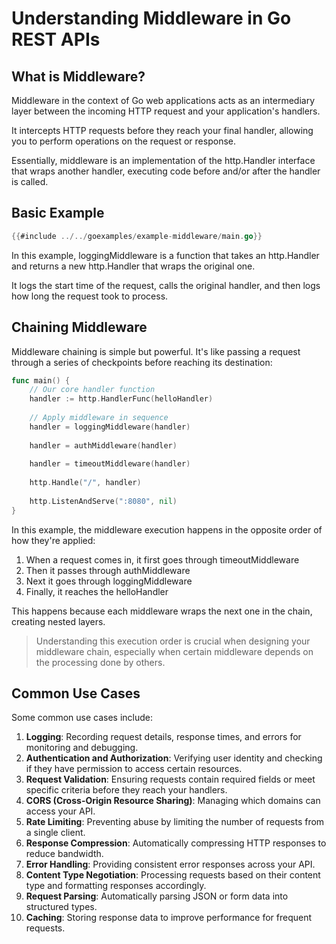 # Understanding Middleware in Go REST APIs

## What is Middleware?

Middleware in the context of Go web applications acts as an intermediary layer between the incoming HTTP request and your application's handlers. 

It intercepts HTTP requests before they reach your final handler, allowing you to perform operations on the request or response. 

Essentially, middleware is an implementation of the http.Handler interface that wraps another handler, executing code before and/or after the handler is called.


## Basic Example

```go
{{#include ../../goexamples/example-middleware/main.go}}
```

In this example, loggingMiddleware is a function that takes an http.Handler and returns a new http.Handler that wraps the original one. 

It logs the start time of the request, calls the original handler, and then logs how long the request took to process.

## Chaining Middleware

Middleware chaining is simple but powerful. It's like passing a request through a series of checkpoints before reaching its destination:

```go
func main() {
    // Our core handler function
    handler := http.HandlerFunc(helloHandler)
    
    // Apply middleware in sequence
    handler = loggingMiddleware(handler)
    
    handler = authMiddleware(handler)
    
    handler = timeoutMiddleware(handler)
    
    http.Handle("/", handler)
    
    http.ListenAndServe(":8080", nil)
}
```

In this example, the middleware execution happens in the opposite order of how they're applied:

1. When a request comes in, it first goes through timeoutMiddleware
2. Then it passes through authMiddleware
3. Next it goes through loggingMiddleware
4. Finally, it reaches the helloHandler

This happens because each middleware wraps the next one in the chain, creating nested layers. 
>Understanding this execution order is crucial when designing your middleware chain, especially when certain middleware depends on the processing done by others.


## Common Use Cases

Some common use cases include:

1. **Logging**: Recording request details, response times, and errors for monitoring and debugging.
2. **Authentication and Authorization**: Verifying user identity and checking if they have permission to access certain resources.
3. **Request Validation**: Ensuring requests contain required fields or meet specific criteria before they reach your handlers.
4. **CORS (Cross-Origin Resource Sharing)**: Managing which domains can access your API.
5. **Rate Limiting**: Preventing abuse by limiting the number of requests from a single client.
6. **Response Compression**: Automatically compressing HTTP responses to reduce bandwidth.
7. **Error Handling**: Providing consistent error responses across your API.
8. **Content Type Negotiation**: Processing requests based on their content type and formatting responses accordingly.
9. **Request Parsing**: Automatically parsing JSON or form data into structured types.
10. **Caching**: Storing response data to improve performance for frequent requests.

